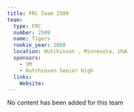 ```yaml
---
title: FRC Team 2509
team:
  type: FRC
  number: 2509
  name: Tigers
  rookie_year: 2008
  location: Hutchinson , Minnesota, USA
  sponsors:
    - 3M
    - Hutchinson Senior High
  links:
    Website: 
---
```

No content has been added for this team